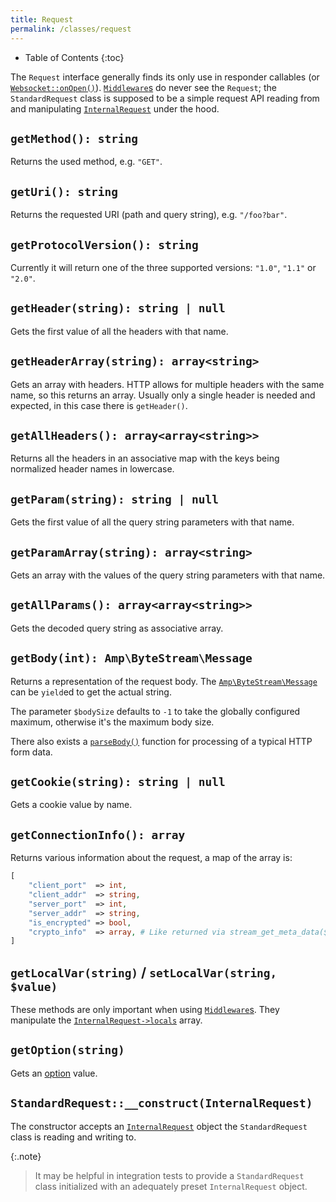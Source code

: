 ```yaml
---
title: Request
permalink: /classes/request
---
```


* Table of Contents
{:toc}

The `Request` interface generally finds its only use in responder callables (or [`Websocket::onOpen()`](websocket.html#onopen)). [`Middleware`s](middleware.md) do never see the `Request`; the `StandardRequest` class is supposed to be a simple request API reading from and manipulating [`InternalRequest`](internalrequest.md) under the hood.

## `getMethod(): string`

Returns the used method, e.g. `"GET"`.

## `getUri(): string`

Returns the requested URI (path and query string), e.g. `"/foo?bar"`.

## `getProtocolVersion(): string`

Currently it will return one of the three supported versions: `"1.0"`, `"1.1"` or `"2.0"`.

## `getHeader(string): string | null`

Gets the first value of all the headers with that name.

## `getHeaderArray(string): array<string>`

Gets an array with headers. HTTP allows for multiple headers with the same name, so this returns an array. Usually only a single header is needed and expected, in this case there is `getHeader()`.

## `getAllHeaders(): array<array<string>>`

Returns all the headers in an associative map with the keys being normalized header names in lowercase.

## `getParam(string): string | null`

Gets the first value of all the query string parameters with that name.

## `getParamArray(string): array<string>`

Gets an array with the values of the query string parameters with that name.

## `getAllParams(): array<array<string>>`

Gets the decoded query string as associative array.

## `getBody(int): Amp\ByteStream\Message`

Returns a representation of the request body. The [`Amp\ByteStream\Message`](http://amphp.org/byte-stream/message) can be `yield`ed to get the actual string.

The parameter `$bodySize` defaults to `-1` to take the globally configured maximum, otherwise it's the maximum body size.

There also exists a [`parseBody()`](parsedbody.md) function for processing of a typical HTTP form data.

## `getCookie(string): string | null`

Gets a cookie value by name.

## `getConnectionInfo(): array`

Returns various information about the request, a map of the array is:

```php
[
    "client_port"  => int,
    "client_addr"  => string,
    "server_port"  => int,
    "server_addr"  => string,
    "is_encrypted" => bool,
    "crypto_info"  => array, # Like returned via stream_get_meta_data($socket)["crypto"]
]
```

## `getLocalVar(string)` / `setLocalVar(string, $value)`

These methods are only important when using [`Middleware`s](middleware.md). They manipulate the [`InternalRequest->locals`](internalrequest.html#locals) array.

## `getOption(string)`

Gets an [option](options.md) value.

## `StandardRequest::__construct(InternalRequest)`

The constructor accepts an [`InternalRequest`](internalrequest.md) object the `StandardRequest` class is reading and writing to.

{:.note}
> It may be helpful in integration tests to provide a `StandardRequest` class initialized with an adequately preset `InternalRequest` object.
